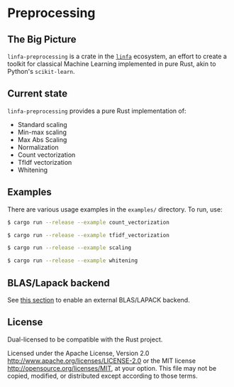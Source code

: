 # Preprocessing
## The Big Picture

`linfa-preprocessing` is a crate in the [`linfa`](https://crates.io/crates/linfa) ecosystem, an effort to create a toolkit for classical Machine Learning implemented in pure Rust, akin to Python's `scikit-learn`.

## Current state
`linfa-preprocessing` provides a pure Rust implementation of:
* Standard scaling 
* Min-max scaling
* Max Abs Scaling
* Normalization
* Count vectorization
* TfIdf vectorization
* Whitening

## Examples

There are various usage examples in the `examples/` directory. To run, use:

```bash
$ cargo run --release --example count_vectorization
```
```bash
$ cargo run --release --example tfidf_vectorization
```
```bash
$ cargo run --release --example scaling
```
```bash
$ cargo run --release --example whitening
```

## BLAS/Lapack backend

See [this section](../../README.md#blaslapack-backend) to enable an external BLAS/LAPACK backend.

## License
Dual-licensed to be compatible with the Rust project.

Licensed under the Apache License, Version 2.0 <http://www.apache.org/licenses/LICENSE-2.0> or the MIT license <http://opensource.org/licenses/MIT>, at your option. This file may not be copied, modified, or distributed except according to those terms.
